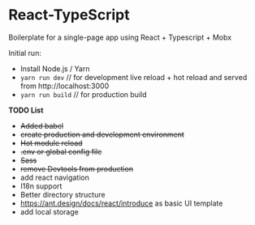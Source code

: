 # React-TypeScript

Boilerplate for a single-page app using React + Typescript + Mobx


Initial run:

* Install Node.js / Yarn
* `yarn run dev`  // for development live reload + hot reload and served from http://localhost:3000
* `yarn run build` // for production build

**TODO List**

 - ~~Added babel~~
 - ~~create production and development environment~~
 - ~~Hot module reload~~
 - ~~.env or global config file~~
 - ~~Sass~~
 - ~~remove Devtools from production~~
 - add react navigation
 - I18n support
 - Better directory structure
 - https://ant.design/docs/react/introduce as basic UI template 
 - add local storage
